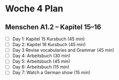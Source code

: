 # Woche 4 Plan

## **Menschen A1.2 – Kapitel 15–16**

- [ ] Day 1: Kapitel 15 Kursbuch (45 min)
- [ ] Day 2: Kapitel 16 Kursbuch (45 min)
- [ ] Day 3 Revise vocabularies and Grammar (45 min)
- [ ] Day 4: Arbeitsbuch (30 min)
- [ ] Day 5: Arbeitsbuch (45 min)
- [ ] Day 6: Arbeitsbuch (15 min)
- [ ] Day 7: Watch a German show (15 min)
